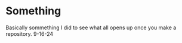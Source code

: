 # Something

Basically sommething I did to see what all opens up once you make a repository. 9-16-24
